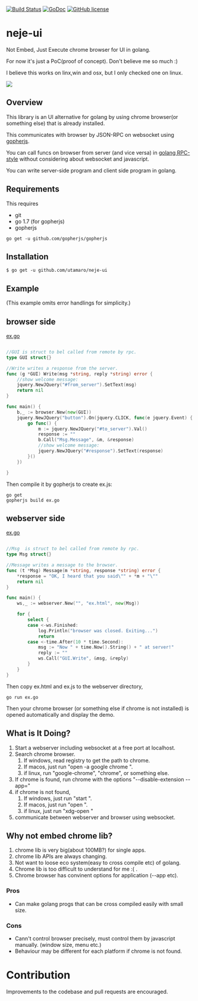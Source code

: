 [![Build Status](https://travis-ci.org/utamaro/neje-ui.svg?branch=master)](https://travis-ci.org/utamaro/neje-ui)
[![GoDoc](https://godoc.org/github.com/utamaro/neje-ui?status.svg)](https://godoc.org/github.com/utamaro/neje-ui)
[![GitHub license](https://img.shields.io/badge/license-MIT-blue.svg)](https://raw.githubusercontent.com/utamaro/neje-ui/master/LICENSE)


# neje-ui

Not Embed, Just Execute chrome browser for UI in golang.

For now it's just a PoC(proof of concept).  Don't believe me so much :)

I believe this works on linx,win and osx, but  I only checked one on linux. 

![](http://imgur.com/2TSlOIp.gif)


## Overview

This library is an UI alternative for golang by using chrome browser(or something else) that is already installed.

This communicates with browser by JSON-RPC on websocket using [gopherjs](https://github.com/gopherjs/gopherjs).

You can call funcs on browser from server (and vice versa) in [golang RPC-style](https://golang.org/pkg/net/rpc/) 
without considering about websocket and javascript.

You can write server-side program and client side program in golang.

## Requirements

This requires

* git
* go 1.7 (for gopherjs)
* gopherjs
```
go get -u github.com/gopherjs/gopherjs
```

## Installation

    $ go get -u github.com/utamaro/neje-ui


## Example
(This example omits error handlings for simplicity.)

## browser side

[ex.go](https://github.com/utamaro/wsrpc/blob/master/example/browser/ex.go)

```go

//GUI is struct to bel called from remote by rpc.
type GUI struct{}

//Write writes a response from the server.
func (g *GUI) Write(msg *string, reply *string) error {
	//show welcome message:
	jquery.NewJQuery("#from_server").SetText(msg)
	return nil
}

func main() {
	b,_ := browser.New(new(GUI))
	jquery.NewJQuery("button").On(jquery.CLICK, func(e jquery.Event) {
		go func() {
			m := jquery.NewJQuery("#to_server").Val()
			response := ""
			b.Call("Msg.Message", &m, &response)
			//show welcome message:
			jquery.NewJQuery("#response").SetText(response)
		}()
	})

}


```

Then compile it by gopherjs to create ex.js:

```
go get  
gopherjs build ex.go
```

## webserver side

[ex.go](https://github.com/utamaro/wsrpc/blob/master/example/webserver/ex.go)

```go

//Msg  is struct to bel called from remote by rpc.
type Msg struct{}

//Message writes a message to the browser.
func (t *Msg) Message(m *string, response *string) error {
	*response = "OK, I heard that you said\"" + *m + "\""
	return nil
}

func main() {
	ws,_ := webserver.New("", "ex.html", new(Msg))

	for {
		select {
		case <-ws.Finished:
			log.Println("browser was closed. Exiting...")
			return
		case <-time.After(10 * time.Second):
			msg := "Now " + time.Now().String() + " at server!"
			reply := ""
			ws.Call("GUI.Write", &msg, &reply)
		}
	}
}

```

Then copy ex.html and ex.js to the webserver directory,
```
go run ex.go
```

Then your chrome browser (or something else if chrome is not installed)  is opened automatically and
display the demo.

## What is It Doing?

1. Start a webserver including websocket at a free port at localhost.
1. Search chrome browser. 
	1. If windows, read registry to get the path to chrome. 
	2. If macos, just run "open -a google chrome ".
    3. if linux, run "google-chrome", "chrome", or something else.
1. If chrome is found, run chrome with the options "--disable-extension --app=<url>"
1. if chrome is not found, 
	1. If windows, just run "start <url>". 
	2. If macos, just run "open <url>  ".
    3. if linux, just run "xdg-open <url>"
1. communicate between webserver and browser using websocket.

## Why not embed chrome lib?

1. chrome lib is very big(about 100MB?) for single apps.
2. chrome lib APIs are always changing.
3. Not want to loose eco system(easy to cross compile etc) of golang.
4. Chrome lib is too difficult to understand for me :( .
5. Chrome browser has convinent options for application (--app etc).

### Pros
 
 * Can make golang progs that can be cross compiled easily with small size.

### Cons

* Cann't control browser precisely, must control them by javascript manually. (window size, menu etc.)
* Behaviour may be different for each platform if chrome is not found.


# Contribution
Improvements to the codebase and pull requests are encouraged.


